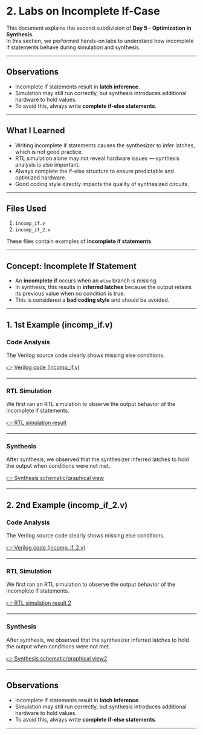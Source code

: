 # 2. Labs on Incomplete If-Case

This document explains the second subdivision of **Day 5 - Optimization in Synthesis**.  
In this section, we performed hands-on labs to understand how incomplete if statements behave during simulation and synthesis.

---
## Observations
- Incomplete if statements result in **latch inference**.  
- Simulation may still run correctly, but synthesis introduces additional hardware to hold values.  
- To avoid this, always write **complete if-else statements**.  

---

## What I Learned
- Writing incomplete if statements causes the synthesizer to infer latches, which is not good practice.  
- RTL simulation alone may not reveal hardware issues — synthesis analysis is also important.  
- Always complete the if-else structure to ensure predictable and optimized hardware.  
- Good coding style directly impacts the quality of synthesized circuits.  

---
## Files Used
1. `incomp_if.v`  
2. `incomp_if_2.v`  

These files contain examples of **incomplete if statements**.

---

## Concept: Incomplete If Statement
- An **incomplete if** occurs when an `else` branch is missing.  
- In synthesis, this results in **inferred latches** because the output retains its previous value when no condition is true.  
- This is considered a **bad coding style** and should be avoided.

---

## 1. 1st Example (incomp_if.v)


### Code Analysis
The Verilog source code clearly shows missing else conditions.  

[👉 Verilog code (incomp_if.v)](.Screenshots/code_incomp_if.jpg)

---

### RTL Simulation
We first ran an RTL simulation to observe the output behavior of the incomplete if statements.  

[👉 RTL simulation result](.Screenshots/rtl_incomp_if.jpg)

---

### Synthesis
After synthesis, we observed that the synthesizer inferred latches to hold the output when conditions were not met.  

[👉 Synthesis schematic/graphical view](.Screenshots/synth_incomp_if.jpg)

---

## 2. 2nd Example (incomp_if_2.v)


### Code Analysis
The Verilog source code clearly shows missing else conditions.  

[👉 Verilog code (incomp_if_2.v)](.Screenshots/code_incomp_if2.jpg)

---

### RTL Simulation
We first ran an RTL simulation to observe the output behavior of the incomplete if statements.  

[👉 RTL simulation result 2](.Screenshots/rtl_incomp_if2.jpg)

---

### Synthesis
After synthesis, we observed that the synthesizer inferred latches to hold the output when conditions were not met.  

[👉 Synthesis schematic/graphical view2](.Screenshots/synth_incomp_if2.jpg)

---

## Observations
- Incomplete if statements result in **latch inference**.  
- Simulation may still run correctly, but synthesis introduces additional hardware to hold values.  
- To avoid this, always write **complete if-else statements**.  

---
